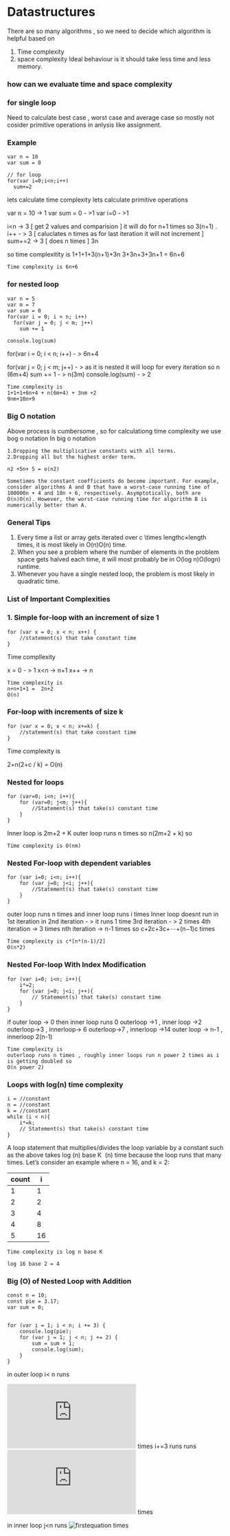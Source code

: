 # Datastructures

There are so many algorithms , so we need to decide which algorithm is helpful based on

1. Time complexity
2. space complexity
   Ideal behaviour is it should take less time and less memory.

### how can we evaluate time and space complexity

### for single loop

Need to calculate best case , worst case and average case
so mostly not cosider primitive operations in anlysis like assignment.

### Example

```
var n = 10
var sum = 0

// for loop
for(var i=0;i<n;i++)
  sum+=2

```

lets calculate time complexity
lets calculate primitive operations

var n = 10 -> 1
var sum = 0 - >1
var i=0 - >1

i<n -> 3 [ get 2 values and comparision ] it will do for n+1 times so 3(n+1) .
i++ - > 3 [ caluclates n times as for last iteration it will not increment ]
sum+=2 -> 3 [ does n times ] 3n

so time complexitity is
1+1+1+3(n+1)+3n
3+3n+3+3n+1 = 6n+6

```
Time complexity is 6n+6
```

### for nested loop

```
var n = 5
var m = 7
var sum = 0
for(var i = 0; i < n; i++)
  for(var j = 0; j < m; j++)
    sum += 1

console.log(sum)
```

for(var i = 0; i < n; i++) - > 6n+4

for(var j = 0; j < m; j++) - > as it is nested it will loop for every iteration so n (6m+4)
sum += 1 - > n(3m)
console.log(sum) - > 2

```
Time complexity is
1+1+1+6n+4 + n(6m+4) + 3nm +2
9nm+10n+9
```

### Big O notation

Above process is cumbersome
, so for calculationg time complexity we use bog o notation
In big o notation

```
1.Dropping the multiplicative constants with all terms.
2.Dropping all but the highest order term.

n2 +5n+ 5 = o(n2)
```

```
Sometimes the constant coefficients do become important. For example, consider algorithms A and B that have a worst-case running time of 100000n + 4 and 10n + 6, respectively. Asymptotically, both are O(n)O(n). However, the worst-case running time for algorithm B is numerically better than A.
```

### General Tips

1. Every time a list or array gets iterated over c \times lengthc×length times, it is most likely in O(n)O(n) time.
2. When you see a problem where the number of elements in the problem space gets halved each time, it will most probably be in O(log n)O(logn) runtime.
3. Whenever you have a single nested loop, the problem is most likely in quadratic time.

### List of Important Complexities

### 1. Simple for-loop with an increment of size 1

```
for (var x = 0; x < n; x++) {
    //statement(s) that take constant time
}
```

Time compllexity

x = 0 - > 1
x<n -> n+1
x++ -> n

```
Time complexity is
n+n+1+1 =  2n+2
O(n)
```

### For-loop with increments of size k

```
for (var x = 0; x < n; x+=k) {
    //statement(s) that take constant time
}
```

Time complexity is

2+n(2+c / k) = O(n)

### Nested for loops

```
for (var=0; i<n; i++){
    for (var=0; j<m; j++){
        //Statement(s) that take(s) constant time
    }
}
```

Inner loop is 2m+2 + K
outer loop runs n times so
n(2m+2 + k) so

```
Time complexity is O(nm)
```

### Nested For-loop with dependent variables

```
for (var i=0; i<n; i++){
    for (var j=0; j<i; j++){
        //Statement(s) that take(s) constant time
    }
}
```

outer loop runs n times and inner loop runs i times
Inner loop doesnt run in 1st iteration
in 2nd iteration - > it runs 1 time
3rd iteration - > 2 times
4th iteration -> 3 times
nth iteration -> n-1 times
so
c+2c+3c+⋯+(n−1)c times

```
Time complexity is c*[n*(n-1)/2]
O(n*2)
```

### Nested For-loop With Index Modification

```
for (var i=0; i<n; i++){
    i*=2;
    for (var j=0; j<i; j++){
        // Statement(s) that take(s) constant time
    }
}
```

if outer loop -> 0 then inner loop runs 0
outerloop ->1 , inner loop ->2
outerloop->3 , innerloop-> 6
outerloop->7 , innerloop ->14
outer loop -> n-1 , innerloop 2(n-1)

```
Time complexity is
outerloop runs n times , roughly inner loops run n power 2 times as i is getting doubled so
O(n power 2)
```

### Loops with log(n) time complexity

```
i = //constant
n = //constant
k = //constant
while (i < n){
    i*=k;
    // Statement(s) that take(s) constant time
}
```

A loop statement that multiplies/divides the loop variable by a constant such as the above takes
log (n) base K
​​ (n) time because the loop runs that many times. Let’s consider an example where n = 16, and k = 2:

| count | i   |
| ----- | --- |
| 1     | 1   |
| 2     | 2   |
| 3     | 4   |
| 4     | 8   |
| 5     | 16  |

```
Time complexity is log n base K

log 16 base 2 = 4
```

### Big (O) of Nested Loop with Addition

```
const n = 10;
const pie = 3.17;
var sum = 0;


for (var i = 1; i < n; i += 3) {
    console.log(pie);
    for (var j = 1; j < n; j += 2) {
        sum = sum + 1;
        console.log(sum);
    }
}
```

in outer loop 
i< n runs

![firstequation](https://latex.codecogs.com/gif.latex?%5Cfrac%7Bn%7D%7B3%7D%20&plus;1) times
i+=3 runs runs ![firstequation](https://latex.codecogs.com/gif.latex?%5Cfrac%7Bn%7D%7B3%7D) times

in inner loop 
j<n runs ![firstequation](https://latex.codecogs.com/gif.latex%5Cfrac%7Bn%7D%7B3%7D%20%5Cleft%281&plus;%5Cfrac%7Bn%7D%7B2%7D%5Cright%29)  times
